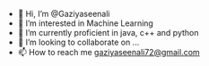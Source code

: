 - 👋 Hi, I’m @Gaziyaseenali
- 👀 I’m interested in Machine Learning
- 🌱 I’m currently proficient in java, c++ and python
- 💞️ I’m looking to collaborate on ...
- 📫 How to reach me gaziyaseenali72@gmail.com

<!---
Gaziyaseenali/Gaziyaseenali is a ✨ special ✨ repository because its `README.md` (this file) appears on your GitHub profile.
You can click the Preview link to take a look at your changes.
--->
